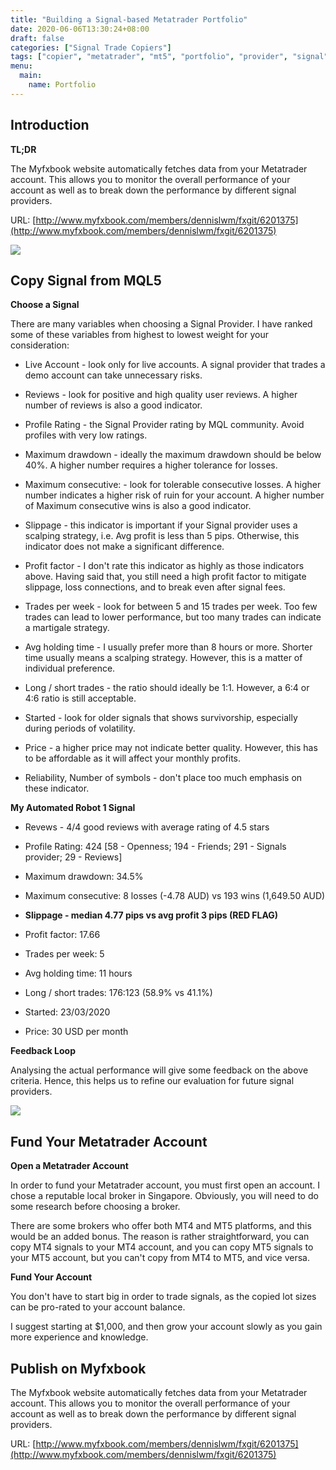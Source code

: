```yaml
---
title: "Building a Signal-based Metatrader Portfolio"
date: 2020-06-06T13:30:24+08:00
draft: false
categories: ["Signal Trade Copiers"]
tags: ["copier", "metatrader", "mt5", "portfolio", "provider", "signal", "trading"]
menu: 
  main: 
    name: Portfolio
---
```


## Introduction

**TL;DR**

The Myfxbook website automatically fetches data from your Metatrader account. This allows you to monitor the overall performance of your account as well as to break down the performance by different signal providers.

URL: [http://www.myfxbook.com/members/dennislwm/fxgit/6201375](http://www.myfxbook.com/members/dennislwm/fxgit/6201375)

![][1]

[1]: images/048-building-a-signal-based-metatrader-portfolio/introduction.png

## Copy Signal from MQL5

**Choose a Signal**

There are many variables when choosing a Signal Provider. I have ranked some of these variables from highest to lowest weight for your consideration:

* Live Account - look only for live accounts. A signal provider that trades a demo account can take unnecessary risks.

* Reviews - look for positive and high quality user reviews. A higher number of reviews is also a good indicator.

* Profile Rating - the Signal Provider rating by MQL community. Avoid profiles with very low ratings.

* Maximum drawdown - ideally the maximum drawdown should be below 40%. A higher number requires a higher tolerance for losses.

* Maximum consecutive: - look for tolerable consecutive losses. A higher number indicates a higher risk of ruin for your account. A higher number of Maximum consecutive wins is also a good indicator.

* Slippage - this indicator is important if your Signal provider uses a scalping strategy, i.e. Avg profit is less than 5 pips. Otherwise, this indicator does not make a significant difference.

* Profit factor - I don't rate this indicator as highly as those indicators above. Having said that, you still need a high profit factor to mitigate slippage, loss connections, and to break even after signal fees. 

* Trades per week - look for between 5 and 15 trades per week. Too few trades can lead to lower performance, but too many trades can indicate a martigale strategy.

* Avg holding time - I usually prefer more than 8 hours or more. Shorter time usually means a scalping strategy. However, this is a matter of individual preference. 

* Long / short trades - the ratio should ideally be 1:1. However, a 6:4 or 4:6 ratio is still acceptable.

* Started - look for older signals that shows survivorship, especially during periods of volatility.

* Price - a higher price may not indicate better quality. However, this has to be affordable as it will affect your monthly profits.

* Reliability, Number of symbols  - don't place too much emphasis on these indicator.

**My Automated Robot 1 Signal**

* Revews - 4/4 good reviews with average rating of 4.5 stars

* Profile Rating: 424 [58 - Openness; 194 - Friends; 291 - Signals provider; 29 - Reviews]

* Maximum drawdown: 34.5%

* Maximum consecutive: 8 losses (-4.78 AUD) vs 193 wins (1,649.50 AUD)

* **Slippage - median 4.77 pips vs avg profit 3 pips (RED FLAG)**

* Profit factor: 17.66

* Trades per week: 5

* Avg holding time: 11 hours

* Long / short trades: 176:123 (58.9% vs 41.1%)

* Started: 23/03/2020

* Price: 30 USD per month

**Feedback Loop**

Analysing the actual performance will give some feedback on the above criteria. Hence, this helps us to refine our evaluation for future signal providers.

![][2]

[2]: images/048-building-a-signal-based-metatrader-portfolio/copy-signal-from-mql5.png

## Fund Your Metatrader Account

**Open a Metatrader Account**

In order to fund your Metatrader account, you must first open an account. I chose a reputable local broker in Singapore. Obviously, you will need to do some research before choosing a broker.

There are some brokers who offer both MT4 and MT5 platforms, and this would be an added bonus. The reason is rather straightforward, you can copy MT4 signals to your MT4 account, and you can copy MT5 signals to your MT5 account, but you can't copy from MT4 to MT5, and vice versa.

**Fund Your Account**

You don't have to start big in order to trade signals, as the copied lot sizes can be pro-rated to your account balance.

I suggest starting at $1,000, and then grow your account slowly as you gain more experience and knowledge.

## Publish on Myfxbook

The Myfxbook website automatically fetches data from your Metatrader account. This allows you to monitor the overall performance of your account as well as to break down the performance by different signal providers.

URL: [http://www.myfxbook.com/members/dennislwm/fxgit/6201375](http://www.myfxbook.com/members/dennislwm/fxgit/6201375)